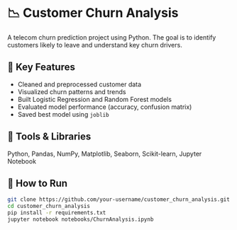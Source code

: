 # 📉 Customer Churn Analysis

A telecom churn prediction project using Python. The goal is to identify customers likely to leave and understand key churn drivers.

## 🔹 Key Features

- Cleaned and preprocessed customer data
- Visualized churn patterns and trends
- Built Logistic Regression and Random Forest models
- Evaluated model performance (accuracy, confusion matrix)
- Saved best model using `joblib`

## 🔧 Tools & Libraries

Python, Pandas, NumPy, Matplotlib, Seaborn, Scikit-learn, Jupyter Notebook

## 🚀 How to Run

```bash
git clone https://github.com/your-username/customer_churn_analysis.git
cd customer_churn_analysis
pip install -r requirements.txt
jupyter notebook notebooks/ChurnAnalysis.ipynb
